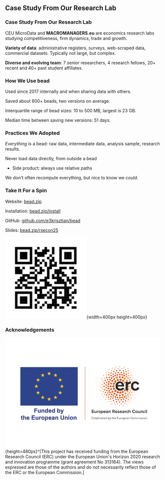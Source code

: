 ## Case Study From Our Research Lab

### Case Study From Our Research Lab
CEU MicroData and **MACROMANAGERS.eu** are economics research labs studying competitiveness, firm dynamics, trade and growth.

**Variety of data**: administrative registers, surveys, web-scraped data, commercial datasets. Typically not large, but complex.

**Diverse and evolving team**: 7 senior researchers, 4 research fellows, 20+ recent and 40+ past student affiliates.

### How We Use bead
Used since 2017 internally and when sharing data with others.

Saved about 600+ beads, two versions on average.

Interquartile range of bead sizes: 10 to 500 MB, largest is 23 GB.

Median time between saving new versions: 51 days.

### Practices We Adopted
_Everything_ is a bead: raw data, intermediate data, analysis sample, research results.

Never load data directly, from outside a bead

- Side product: always use relative paths

We don't often recompute everything, but nice to know we _could_.

### Take It For a Spin
Website: [bead.zip](https://bead.zip)

Installation: [bead.zip/install](https://bead.zip/install)

GitHub: [github.com/e3krisztian/bead](https://github.com/e3krisztian/bead)

Slides: [bead.zip/rsecon25](https://bead.zip/rsecon25)

![](images/qr-slide-url.svg){width=400px height=400px} 

### Acknowledgements

![](images/erc-logo.png){height=480px}^[This project has received funding from the European Research Council (ERC) under the European Union's Horizon 2020 research and innovation programme (grant agreement No 313164). The views expressed are those of the authors and do not necessarily reflect those of the ERC or the European Commission.]

